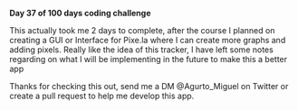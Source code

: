 **Day 37 of 100 days coding challenge**

This actually took me 2 days to complete, after the course I planned on creating a GUI or Interface for Pixe.la where I can create more graphs and adding pixels.
Really like the idea of this tracker, I have left some notes regarding on what I will be implementing in the future to make this a better app

Thanks for checking this out, send me a DM @Agurto_Miguel on Twitter or create a pull request to help me develop this app.

